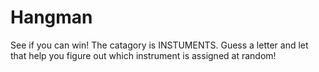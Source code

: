 # Hangman
See if you can win!
The catagory is INSTUMENTS. 
Guess a letter and let that help you figure out which instrument is assigned at random!

